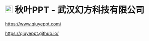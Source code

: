 #  <img src="https://www.qiuyeppt.com/favicon.ico" style="height: 24px;" alt="秋叶PPT" /> 秋叶PPT - 武汉幻方科技有限公司 

https://www.qiuyeppt.com/  

https://qiuyeppt.github.io/
